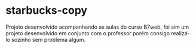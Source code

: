 # starbucks-copy

Projeto desenvolvido acompanhando as aulas do curso B7web, foi sim um projeto desenvolvido em conjunto com o professor porém consigo realizá-lo sozinho sem problema algum.
